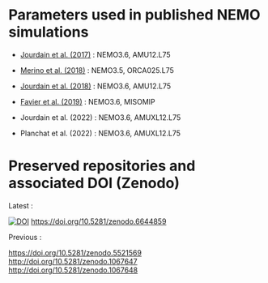# Parameters used in published NEMO simulations

* [Jourdain et al. (2017)](http://onlinelibrary.wiley.com/doi/10.1002/2016JC012509/abstract) : NEMO3.6, AMU12.L75

* [Merino et al. (2018)](https://doi.org/10.1016/j.ocemod.2017.11.009) : NEMO3.5, ORCA025.L75

* [Jourdain et al. (2018)](https://doi.org/10.1016/j.ocemod.2018.11.001) :  NEMO3.6, AMU12.L75

* [Favier et al. (2019)](https://doi.org/10.5194/gmd-12-2255-2019) : NEMO3.6, MISOMIP

* Jourdain et al. (2022) : NEMO3.6, AMUXL12.L75

* Planchat et al. (2022) : NEMO3.6, AMUXL12.L75

# Preserved repositories and associated DOI (Zenodo)

Latest :

[![DOI](https://zenodo.org/badge/DOI/10.5281/zenodo.6644859.svg)](https://doi.org/10.5281/zenodo.6644859) https://doi.org/10.5281/zenodo.6644859

Previous :

https://doi.org/10.5281/zenodo.5521569
http://doi.org/10.5281/zenodo.1067647
http://doi.org/10.5281/zenodo.1067648 
